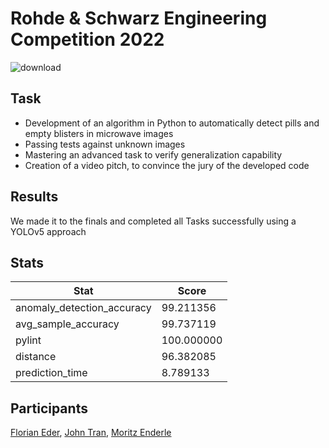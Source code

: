 # Rohde & Schwarz Engineering Competition 2022
![download](https://user-images.githubusercontent.com/73176174/171226130-2dd6c7f1-c9fb-45b3-ac64-e9013a42d5fd.png)
## Task
- Development of an algorithm in Python to automatically detect pills and
empty blisters in microwave images
- Passing tests against unknown images
- Mastering an advanced task to verify generalization capability
- Creation of a video pitch, to convince the jury of the developed code
## Results
We made it to the finals and completed all Tasks successfully using a YOLOv5 approach
## Stats
|Stat|Score|
| --- | --- |
| anomaly_detection_accuracy | 99.211356 |
| avg_sample_accuracy | 99.737119 | 
| pylint | 100.000000 | 
| distance | 96.382085 | 
| prediction_time | 8.789133 | 
## Participants
[Florian Eder](https://github.com/FlorianEder),
[John Tran](https://github.com/JohniMIEP), 
[Moritz Enderle](https://github.com/THDMoritzEnderle)
